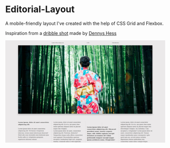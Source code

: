 # Editorial-Layout

A mobile-friendly layout I've created with the help of CSS Grid and Flexbox.

Inspiration from a [dribble shot](https://dribbble.com/shots/3257264-Editorial-Layout-2) made by [Dennys Hess](https://dribbble.com/dennyshess)



![alt text](https://github.com/DEmanderbag/Editorial-Layout/blob/master/editorial-layout2/img/Screenshot_2019-07-16%20EditorialLayout%232.jpg)
